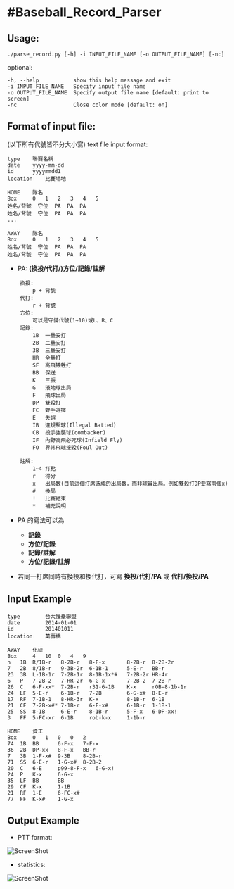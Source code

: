 #Baseball_Record_Parser
======================
Usage: 
----------
    ./parse_record.py [-h] -i INPUT_FILE_NAME [-o OUTPUT_FILE_NAME] [-nc]
    
optional:

    -h, --help           show this help message and exit
    -i INPUT_FILE_NAME   Specify input file name
    -o OUTPUT_FILE_NAME  Specify output file name [default: print to screen]
    -nc                  Close color mode [default: on]



Format of input file: 
-----------
(以下所有代號皆不分大小寫)
text file input format:
```
type    聯賽名稱
date    yyyy-mm-dd
id      yyyymmdd1
location    比賽場地

HOME    隊名
Box     0   1   2   3   4   5
姓名/背號  守位  PA  PA  PA
姓名/背號  守位  PA  PA  PA
...

AWAY    隊名
Box     0   1   2   3   4   5
姓名/背號  守位  PA  PA  PA
姓名/背號  守位  PA  PA  PA
```

* PA: **(換投/代打/)方位/記錄/註解**
  
```
    換投:
        p + 背號
    代打: 
        r + 背號
    方位: 
        可以是守備代號(1~10)或L、R、C
    記錄: 
        1B  一壘安打
        2B  二壘安打
        3B  三壘安打
        HR  全壘打
        SF  高飛犧牲打
        BB  保送
        K   三振
        G   滾地球出局
        F   飛球出局
        DP  雙殺打
        FC  野手選擇
        E   失誤
        IB  違規擊球(Illegal Batted)
        CB  投手強襲球(combacker)
        IF  內野高飛必死球(Infield Fly)
        FO  界外飛球接殺(Foul Out)
        
    註解: 
        1~4 打點
        r   得分
        x   出局數(目前這個打席造成的出局數，而非球員出局。例如雙殺打DP要寫兩個x)
        #   換局
        !   比賽結束
        *   補充說明
```        
        
* PA 的寫法可以為 
    - **記錄**
    - **方位/記錄**
    - **記錄/註解**
    - **方位/記錄/註解**

* 若同一打席同時有換投和換代打，可寫 **換投/代打/PA** 或 **代打/換投/PA**


Input Example
----------
```
type        台大慢壘聯盟
date        2014-01-01
id          201401011
location    萬壽橋

AWAY    化研
Box     4   10  0   4   9
n   1B  R/1B-r   8-2B-r   8-F-x       8-2B-r  8-2B-2r
7   2B  8/1B-r   9-3B-2r  6-1B-1      5-E-r   BB-r
23  3B  L-1B-1r  7-2B-1r  8-1B-1x*#   7-2B-2r HR-4r
6   P   7-2B-2   7-HR-2r  6-G-x       7-2B-2  7-2B-r
26  C   6-F-xx*  7-2B-r   r31-6-1B    K-x     rOB-8-1b-1r
24  LF  5-E-r    6-1B-r   7-2B        6-G-x#  8-E-r
17  RF  7-1B-1   8-HR-3r  K-x         8-1B-r  6-1B
21  CF  7-2B-x#* 7-1B-r   6-F-x#      6-1B-r  1-1B-1
25  SS  8-1B     6-E-r    8-1B-r      5-F-x   6-DP-xx!
3   FF  5-FC-xr  6-1B     rob-k-x     1-1b-r

HOME    資工
Box     0   1   0   0   2
74  1B  BB      6-F-x   7-F-x
36  2B  DP-xx   8-F-x   BB-r
7   3B  1-F-x#  9-3B    8-2B-r
71  SS  6-E-r   1-G-x#  8-2B-2
20  C   6-E     p99-8-F-x   6-G-x!
24  P   K-x     6-G-x
35  LF  BB      BB
29  CF  K-x     1-1B
21  RF  1-E     6-FC-x#
77  FF  K-x#    1-G-x
```

Output Example
-------------
* PTT format:

![ScreenShot](https://raw.github.com/phoenix104104/Baseball_Record_Parser/ver2.0/image/ptt_example.jpg)

* statistics:

![ScreenShot](https://raw.github.com/phoenix104104/Baseball_Record_Parser/ver2.0/image/statistics_output.jpg)



